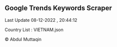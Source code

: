 

## Google Trends Keywords Scraper 
 
Last Update 08-12-2022 , 20:44:12

Country List :
VIETNAM.json



© Abdul Muttaqin 
